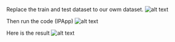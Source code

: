 Replace the train and test dataset to our owm dataset.
![alt text](https://github.com/freemanmoon/Big-data/blob/master/ICP10/dataset.jpg)

Then run the code (IPApp)
![alt text](https://github.com/freemanmoon/Big-data/blob/master/ICP10/run.jpg)

Here is the result
![alt text](https://github.com/freemanmoon/Big-data/blob/master/ICP10/result.jpg)
